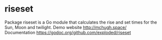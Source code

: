 # riseset
Package riseset is a Go module that calculates the rise and set times for the Sun, Moon and twilight.
Demo website http://mchugh.space/
Documentation https://godoc.org/github.com/exploded/riseset

